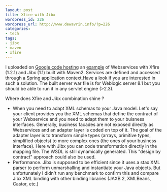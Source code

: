 ```yaml
--- 
layout: post
title: Xfire with Jibx
wordpress_id: 226
wordpress_url: http://www.dewavrin.info/?p=226
categories: 
- tech
tags: 
- jibx
- maven
- xfire
---
```

I uploaded on [Google code hosting](http://code.google.com/p/javaeesamples/ "Google code hosting")  an [example](http://javaeesamples.googlecode.com/files/wsbinding.tar.gz "wsbinding") of Webservices with Xfire (1.2.1) and Jibx (1.1) built with Maven2. Services are defined and accessed through a Spring application context.Have a look if you are interested in such a solution. The built server war file is for Weblogic server 8.1 but you should be able to run it in any servlet engine (>2.3).

Where does Xfire and Jibx combination shine ?
- When you need to adapt XML schemas to your Java model.  Let's say your client provides you the XML schemas that define the contract of your Webservice and you need to adapt them to your buisness interfaces.  Generally, business facades are not exposed directly as Webservices and an adapter layer is coded on top of it. The goal of the adapter layer is to transform simple types (arrays, primitive types, simplified objects) to more complex ones (the ones of your business interface).  Here with Jibx you can code transformation directly in the mapping file. The WSDL is still dynamically generated. This "design by contract" approach could also be used.
- Performance. Jibx is supposed to be efficient since it uses a stax XML parser to perform unmarshalling and instantiate your Java objects. But unfortunately I didn't run any benchmark to confirm this and compare Jibx XML binding with other binding libraries (JAXB 2, XMLBeans, Castor, etc.)
